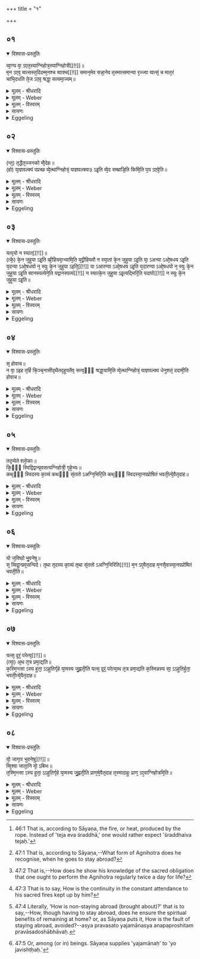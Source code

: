 +++
title = "१"

+++


## ०१


<details open><summary>विश्वास-प्रस्तुतिः</summary>

व्वा᳘ग्घ वा᳘ ऽएत᳘स्याग्निहोत्र᳘स्याग्निहोत्री[[!!]]॥  
म᳘न ऽएव᳘ व्वत्सस्त᳘दिदम्म᳘नश्च व्वाक्च[[!!]] समान᳘मेव सन्ना᳘नेव त᳘स्मात्समान्या र᳘ज्ज्वा व्वत्सं᳘ च मात᳘रं चाभि᳘दधति ते᳘ज ऽएव᳘ श्रद्धा᳘ सत्यमा᳘ज्यम्॥
</details>

<details><summary>मूलम् - श्रीधरादि</summary>

व्वा᳘ग्घ वा᳘ ऽएत᳘स्याग्निहोत्र᳘स्याग्निहोत्री[[!!]]॥  
म᳘न ऽएव᳘ व्वत्सस्त᳘दिदम्म᳘नश्च व्वाक्च[[!!]] समान᳘मेव सन्ना᳘नेव त᳘स्मात्समान्या र᳘ज्ज्वा व्वत्सं᳘ च मात᳘रं चाभि᳘दधति ते᳘ज ऽएव᳘ श्रद्धा᳘ सत्यमा᳘ज्यम्॥
</details>

<details><summary>मूलम् - Weber</summary>

वा᳘ग्घ वा᳘ एत᳘स्याग्निहोत्र᳘स्याग्निहोत्री᳟॥  
म᳘न एव᳘ वत्सस्त᳘दिदम् म᳘नश्च वा᳘क्च समान᳘मेव सन्ना᳘नेव त᳘स्मात्समान्या र᳘ज्ज्वा वत्सं᳘ च मात᳘रं चाभि᳘दधति॥  
ते᳘ज एव᳘ श्रद्धा᳘ सत्यमा᳘ज्यम्॥
</details>

<details><summary>मूलम् - विस्वरम्</summary>


</details>

<details><summary>सायणः</summary>

…
</details>

<details><summary>Eggeling</summary>

1. Verily, the Agnihotrī cow is the speech of the Agnihotra, and her calf is its mind. Now these two, mind and speech, whilst being one and the same, are, as it were, distinct from each other: therefore they tie up the calf and its mother with one and the same rope; and the fire [^egg_177], indeed, is faith, and the ghee truth.

[^egg_177]: 46:1 That is, according to Sāyaṇa, the fire, or heat, produced by the rope. Instead of 'teja eva śraddhā,' one would rather expect 'śraddhaiva tejaḥ.'
</details>


## ०२


<details open><summary>विश्वास-प्रस्तुतिः</summary>

(न्त᳘) त᳘द्धैत᳘ज्जनको व्वै᳘देहः॥  
(हो) या᳘ज्ञवल्क्यं पप्रच्छ व्वे᳘त्थाग्निहोत्रं᳘ याज्ञवल्क्या३ ऽइ᳘ति व्वे᳘द सम्म्राडि᳘ति किमि᳘ति प᳘य ऽएवे᳘ति॥
</details>

<details><summary>मूलम् - श्रीधरादि</summary>

(न्त᳘) त᳘द्धैत᳘ज्जनको व्वै᳘देहः॥  
(हो) या᳘ज्ञवल्क्यं पप्रच्छ व्वे᳘त्थाग्निहोत्रं᳘ याज्ञवल्क्या३ ऽइ᳘ति व्वे᳘द सम्म्राडि᳘ति किमि᳘ति प᳘य ऽएवे᳘ति॥
</details>

<details><summary>मूलम् - Weber</summary>

त᳘द्धैत᳘ज्जनको वै᳘देहः॥  
या᳘ज्ञवल्क्यम् पप्रछ वे᳘त्थाग्निहोत्रं᳘ याज्ञवल्क्या३ इ᳘ति वे᳘द सम्राडि᳘ति किमि᳘ति प᳘य एवे᳘ति॥
</details>

<details><summary>मूलम् - विस्वरम्</summary>


</details>

<details><summary>सायणः</summary>

…
</details>

<details><summary>Eggeling</summary>

2. Now, as to this Janaka of Videha once asked Yājñavalkya, 'Knowest thou the Agnihotra, Yājñavalkya?'--'I know it, O king,' he said.--'What is it?'--'Milk, indeed.'
</details>


## ०३


<details open><summary>विश्वास-प्रस्तुतिः</summary>

यत्प᳘यो न स्यात्[[!!]]॥  
(त्के᳘) के᳘न जुहुया ऽइ᳘ति व्व्री᳘हियवा᳘भ्यामि᳘ति य᳘द्व्रीहियवौ न स्या᳘तां के᳘न जुहुया ऽइ᳘ति या᳘ ऽअन्या ऽओ᳘षधय ऽइ᳘ति य᳘दन्या ऽओ᳘षधयो न᳘ स्युः के᳘न जुहुया ऽइति᳘[[!!]] या ऽआरण्या ऽओ᳘षधय ऽइ᳘ति य᳘दारण्या ऽओ᳘षधयो न᳘ स्युः के᳘न जुहुया ऽइ᳘ति व्वानस्पत्येने᳘ति यद्वानस्पत्यं[[!!]] न स्यात्के᳘न जुहुया ऽइ᳘त्यद्भिरि᳘ति यदापो[[!!]] न स्युः के᳘न जुहुया ऽइ᳘ति॥
</details>

<details><summary>मूलम् - श्रीधरादि</summary>

यत्प᳘यो न स्यात्[[!!]]॥  
(त्के᳘) के᳘न जुहुया ऽइ᳘ति व्व्री᳘हियवा᳘भ्यामि᳘ति य᳘द्व्रीहियवौ न स्या᳘तां के᳘न जुहुया ऽइ᳘ति या᳘ ऽअन्या ऽओ᳘षधय ऽइ᳘ति य᳘दन्या ऽओ᳘षधयो न᳘ स्युः के᳘न जुहुया ऽइति᳘[[!!]] या ऽआरण्या ऽओ᳘षधय ऽइ᳘ति य᳘दारण्या ऽओ᳘षधयो न᳘ स्युः के᳘न जुहुया ऽइ᳘ति व्वानस्पत्येने᳘ति यद्वानस्पत्यं[[!!]] न स्यात्के᳘न जुहुया ऽइ᳘त्यद्भिरि᳘ति यदापो[[!!]] न स्युः के᳘न जुहुया ऽइ᳘ति॥
</details>

<details><summary>मूलम् - Weber</summary>

यत्प᳘यो न स्या᳘त्॥  
के᳘न जुहुया इ᳘ति व्रीहियवा᳘भ्यामि᳘ति य᳘द्व्रीहियवौ न स्या᳘तां के᳘न जुहुया इ᳘ति या᳘ अन्या ओ᳘षधय इ᳘ति य᳘दन्या ओ᳘षधयो न᳘ स्युः के᳘न जुहुया इ᳘ति या᳘ आरण्या ओ᳘षध्त्येने᳘ति य᳘द्वानस्पत्यं न स्यात्के᳘न जुहुया इ᳘त्यद्भिरि᳘ति यदा᳘पो न स्युः के᳘न जुहुया इ᳘ति॥
</details>

<details><summary>मूलम् - विस्वरम्</summary>


</details>

<details><summary>सायणः</summary>

…
</details>

<details><summary>Eggeling</summary>

3. 'If there were no milk, wherewith wouldst thou sacrifice?'--'With rice and barley.'--'If there were no rice and barley, wherewith wouldst thou sacrifice?'--'With what other herbs there are.'--'If there were no other herbs, wherewith wouldst thou sacrifice?'--'With what forest herbs there are.'--'If there were no forest herbs, wherewith wouldst thou sacrifice?'--'With fruit of trees.'--'If there were no fruit of trees, wherewith wouldst thou sacrifice?'--'With water.'--'If there were no water, wherewith wouldst thou sacrifice?'
</details>


## ०४


<details open><summary>विश्वास-प्रस्तुतिः</summary>

स᳘ होवाच॥  
न वा᳘ ऽइह त᳘र्हि कि᳘ञ्च᳘नासीद᳘थैतद᳘हूयतैव᳘ सत्य᳘ᳫँ᳘ श्रद्धा᳘यामि᳘ति व्वे᳘त्थाग्निहोत्रं᳘ याज्ञवल्क्य धेनुशतं᳘ ददामी᳘ति होवाच॥
</details>

<details><summary>मूलम् - श्रीधरादि</summary>

स᳘ होवाच॥  
न वा᳘ ऽइह त᳘र्हि कि᳘ञ्च᳘नासीद᳘थैतद᳘हूयतैव᳘ सत्य᳘ᳫँ᳘ श्रद्धा᳘यामि᳘ति व्वे᳘त्थाग्निहोत्रं᳘ याज्ञवल्क्य धेनुशतं᳘ ददामी᳘ति होवाच॥
</details>

<details><summary>मूलम् - Weber</summary>

स᳘ होवाच॥  
न वा᳘ इह त᳘र्हि किं᳘ चॗनासीद᳘थैतद᳘हूयतैव᳘ सत्यं᳘ श्रद्धा᳘यामि᳘ति वे᳘त्थाग्निहोत्रं᳘ याज्ञवल्क्य धेनुशतं᳘ ददामी᳘ति होवाच॥
</details>

<details><summary>मूलम् - विस्वरम्</summary>


</details>

<details><summary>सायणः</summary>

…
</details>

<details><summary>Eggeling</summary>

4. He spake, 'Then, indeed, there would be nothing whatsoever here, and yet there would be offered--the truth in faith.'--'Thou knowest the Agnihotra, Yājñavalkya: I give thee a hundred cows,' said Janaka.
</details>


## ०५


<details open><summary>विश्वास-प्रस्तुतिः</summary>

तद᳘प्येते श्लो᳘काः॥  
कि᳘ᳫँ᳘ स्विद्विद्वान्प्र᳘वसत्यग्निहोत्री᳘ गृहे᳘भ्यः॥  
कथ᳘ᳫँ᳘ स्विदस्य का᳘व्यं कथᳫँ᳭ सं᳘ततो ऽअग्नि᳘भिरि᳘ति कथ᳘ᳫँ᳘ स्विदस्या᳘नपप्रोषितं भवती᳘त्ये᳘वैत᳘दाह॥
</details>

<details><summary>मूलम् - श्रीधरादि</summary>

तद᳘प्येते श्लो᳘काः॥  
कि᳘ᳫँ᳘ स्विद्विद्वान्प्र᳘वसत्यग्निहोत्री᳘ गृहे᳘भ्यः॥  
कथ᳘ᳫँ᳘ स्विदस्य का᳘व्यं कथᳫँ᳭ सं᳘ततो ऽअग्नि᳘भिरि᳘ति कथ᳘ᳫँ᳘ स्विदस्या᳘नपप्रोषितं भवती᳘त्ये᳘वैत᳘दाह॥
</details>

<details><summary>मूलम् - Weber</summary>

तद᳘प्येते श्लो᳘काः॥  
कि᳘ᳫं᳘ स्विद्विद्वान्प्र᳘वसत्यग्निहोत्री᳘ गृहे᳘भ्यः॥  
कथ᳘ᳫं᳘ स्विदस्य का᳘व्यं कथᳫं सं᳘ततो अग्नि᳘भिरि᳘ति कथ᳘ᳫं᳘ स्विदस्या᳘नपप्रोषितम् भवती᳘त्येॗवैत᳘दाह॥
</details>

<details><summary>मूलम् - विस्वरम्</summary>


</details>

<details><summary>सायणः</summary>

…
</details>

<details><summary>Eggeling</summary>

5. Concerning this point there are also these

verses:--'Knowing what [^egg_178], does the offerer of the Agnihotra stay away from his house? how is his wisdom (manifested) [^egg_179]? how is he kept up by his fires [^egg_180]?'--whereby he means to say, 'How, then, is there no staying away from home on his part [^egg_181]?'

[^egg_178]: 47:1 That is, according to Sāyaṇa,--What form of Agnihotra does he recognise, when he goes to stay abroad?

[^egg_179]: 47:2 That is,--How does he show his knowledge of the sacred obligation that one ought to perform the Agnihotra regularly twice a day for life?

[^egg_180]: 47:3 That is to say, How is the continuity in the constant attendance to his sacred fires kept up by him?

[^egg_181]: 47:4 Literally, 'How is non-staying abroad (brought about)?' that is to say,--How, though having to stay abroad, does he ensure the spiritual benefits of remaining at home? or, as Sāyaṇa puts it, How is the fault of staying abroad, avoided?--asya pravasato yajamānasya anapaproshitam pravāsadoshābhāvaḥ.
</details>


## ०६


<details open><summary>विश्वास-प्रस्तुतिः</summary>

यो ज᳘विष्ठो भु᳘वनेषु॥  
स᳘ व्विद्वा᳘न्प्रव᳘सन्विदे। त᳘था त᳘दस्य का᳘व्यं त᳘था सं᳘ततो ऽअग्नि᳘भिरिति[[!!]] म᳘न ऽए᳘वैत᳘दाह म᳘नसै᳘वास्या᳘नपप्रोषितं भवती᳘ति॥
</details>

<details><summary>मूलम् - श्रीधरादि</summary>

यो ज᳘विष्ठो भु᳘वनेषु॥  
स᳘ व्विद्वा᳘न्प्रव᳘सन्विदे। त᳘था त᳘दस्य का᳘व्यं त᳘था सं᳘ततो ऽअग्नि᳘भिरिति[[!!]] म᳘न ऽए᳘वैत᳘दाह म᳘नसै᳘वास्या᳘नपप्रोषितं भवती᳘ति॥
</details>

<details><summary>मूलम् - Weber</summary>

यो ज᳘विष्ठो भु᳘वनेषु॥  
स᳘ विद्वा᳘न्प्रव᳘सन्विदे त᳘था त᳘दस्य का᳘व्यं त᳘था सं᳘ततो अग्नि᳘भिरि᳘ति म᳘न ए᳘वैत᳘दाह म᳘नसैॗवास्या᳘नपप्रोषितम् भवती᳘ति॥
</details>

<details><summary>मूलम् - विस्वरम्</summary>


</details>

<details><summary>सायणः</summary>

…
</details>

<details><summary>Eggeling</summary>

6. 'He who is the swiftest in the worlds [^egg_182], that wise one is found staying abroad: thus (is manifested) his wisdom, thus he is kept up by his fires;'--he thereby means the mind: it is owing to his mind that there is no staying away from home on his part.

[^egg_182]: 47:5 Or, among (or in) beings. Sāyaṇa supplies 'yajamānaḥ' to 'yo javishṭḥaḥ.'
</details>


## ०७


<details open><summary>विश्वास-प्रस्तुतिः</summary>

यत्स᳘ दूरं᳘ परेत्य᳘[[!!]]॥  
(त्या᳘) अ᳘थ त᳘त्र प्रमा᳘द्यति॥  
क᳘स्मि᳘न्त्सा ऽस्य हुता᳘ ऽऽहुतिर्गृहे या᳘मस्य जु᳘ह्वती᳘ति यत्स᳘ दूरं᳘ परेत्या᳘थ त᳘त्र प्रमा᳘द्यति क᳘स्मिन्नस्य सा᳘ ऽऽहुतिर्हुता᳘ भवती᳘त्ये᳘वैत᳘दाह॥
</details>

<details><summary>मूलम् - श्रीधरादि</summary>

यत्स᳘ दूरं᳘ परेत्य᳘[[!!]]॥  
(त्या᳘) अ᳘थ त᳘त्र प्रमा᳘द्यति॥  
क᳘स्मि᳘न्त्सा ऽस्य हुता᳘ ऽऽहुतिर्गृहे या᳘मस्य जु᳘ह्वती᳘ति यत्स᳘ दूरं᳘ परेत्या᳘थ त᳘त्र प्रमा᳘द्यति क᳘स्मिन्नस्य सा᳘ ऽऽहुतिर्हुता᳘ भवती᳘त्ये᳘वैत᳘दाह॥
</details>

<details><summary>मूलम् - Weber</summary>

यत्स᳘ दूर᳘म् परे᳘त्य॥  
अ᳘थ त᳘त्र प्रमा᳘द्यति॥  
क᳘स्मिॗन्त्सास्य हुता᳘हुतिर्गृहे या᳘मस्य जु᳘ह्वती᳘ति यत्स᳘ दूर᳘म् परेत्या᳘थ त᳘त्र प्रमा᳘द्यति क᳘स्मिन्नस्य सा᳘हुतिर्हुता᳘ भवती᳘त्येॗवैत᳘दाह॥
</details>

<details><summary>मूलम् - विस्वरम्</summary>


</details>

<details><summary>सायणः</summary>

…
</details>

<details><summary>Eggeling</summary>

7. 'When, having gone far away, he heedeth not there his duty, wherein is that offering of his offered; (and wherein) do they, at his house, perform the offering of the progress?'--that is to say,--'When, having gone far away, he there heeds not his duty, wherein does that offering of his come to be offered?'
</details>


## ०८


<details open><summary>विश्वास-प्रस्तुतिः</summary>

यो᳘ जागा᳘र भुवनेषु[[!!]]॥  
व्वि᳘श्वा जाता᳘नि यो᳘ ऽबिभः॥  
त᳘स्मि᳘न्त्सा ऽस्य हुता᳘ ऽऽहुतिर्गृहे या᳘मस्य जु᳘ह्वती᳘ति प्राण᳘मे᳘वैत᳘दाह त᳘स्मादाहुः प्राण᳘ ऽए᳘वाग्निहोत्रमि᳘ति॥
</details>

<details><summary>मूलम् - श्रीधरादि</summary>

यो᳘ जागा᳘र भुवनेषु[[!!]]॥  
व्वि᳘श्वा जाता᳘नि यो᳘ ऽबिभः॥  
त᳘स्मि᳘न्त्सा ऽस्य हुता᳘ ऽऽहुतिर्गृहे या᳘मस्य जु᳘ह्वती᳘ति प्राण᳘मे᳘वैत᳘दाह त᳘स्मादाहुः प्राण᳘ ऽए᳘वाग्निहोत्रमि᳘ति॥
</details>

<details><summary>मूलम् - Weber</summary>

यो᳘ जागा᳘र भु᳘वनेषु॥  
वि᳘श्वा जाता᳘नि यो᳘ऽबिभः॥  
त᳘स्मिॗन्त्सास्य हुता᳘हुतिर्गृहे या᳘मस्य जु᳘ह्वती᳘ति प्राण᳘मेॗवैत᳘दाह त᳘स्मादाहुः प्राण᳘ एॗवाग्निहोत्रमि᳘ति॥
</details>

<details><summary>मूलम् - विस्वरम्</summary>


</details>

<details><summary>सायणः</summary>

…
</details>

<details><summary>Eggeling</summary>

8. 'He who waketh in the worlds and sustaineth all beings, in him that offering of his is offered, (and in him) do they, at his house, perform the offering

of the progress;'--he thereby means the breath; whence they say, 'The Agnihotra is breath.'
</details>

